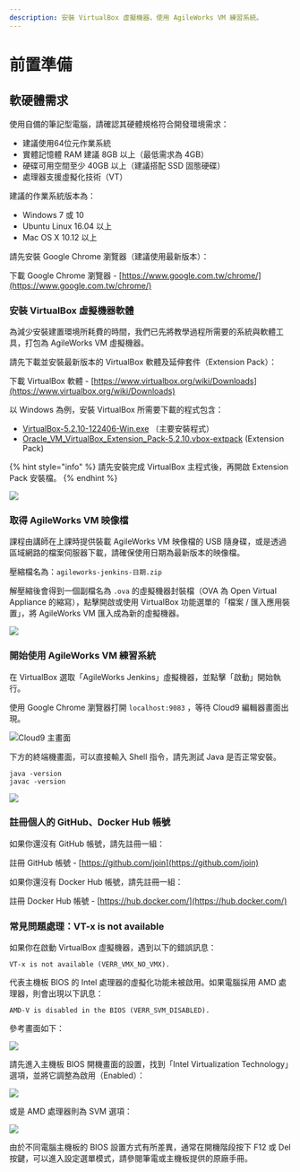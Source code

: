 ```yaml
---
description: 安裝 VirtualBox 虛擬機器，使用 AgileWorks VM 練習系統。
---
```


# 前置準備

## 軟硬體需求

使用自備的筆記型電腦，請確認其硬體規格符合開發環境需求：

* 建議使用64位元作業系統
* 實體記憶體 RAM 建議 8GB 以上（最低需求為 4GB）
* 硬碟可用空間至少 40GB 以上（建議搭配 SSD 固態硬碟）
* 處理器支援虛擬化技術（VT）

建議的作業系統版本為：

* Windows 7 或 10
* Ubuntu Linux 16.04 以上
* Mac OS X 10.12 以上

請先安裝 Google Chrome 瀏覽器（建議使用最新版本）：

下載 Google Chrome 瀏覽器 - [https://www.google.com.tw/chrome/](https://www.google.com.tw/chrome/)

### 安裝 VirtualBox 虛擬機器軟體

為減少安裝建置環境所耗費的時間，我們已先將教學過程所需要的系統與軟體工具，打包為 AgileWorks VM 虛擬機器。

請先下載並安裝最新版本的 VirtualBox 軟體及延伸套件（Extension Pack）：

下載 VirtualBox 軟體 - [https://www.virtualbox.org/wiki/Downloads](https://www.virtualbox.org/wiki/Downloads)

以 Windows 為例，安裝 VirtualBox 所需要下載的程式包含：

* [VirtualBox-5.2.10-122406-Win.exe](https://download.virtualbox.org/virtualbox/5.2.10/VirtualBox-5.2.10-122406-Win.exe) （主要安裝程式）
* [Oracle\_VM\_VirtualBox\_Extension\_Pack-5.2.10.vbox-extpack](https://download.virtualbox.org/virtualbox/5.2.10/Oracle_VM_VirtualBox_Extension_Pack-5.2.10.vbox-extpack) \(Extension Pack\)

{% hint style="info" %}
請先安裝完成 VirtualBox 主程式後，再開啟 Extension Pack 安裝檔。
{% endhint %}

![](.gitbook/assets/image%20%2818%29.png)

### 取得 AgileWorks VM 映像檔

課程由講師在上課時提供裝載 AgileWorks VM 映像檔的 USB 隨身碟，或是透過區域網路的檔案伺服器下載，請確保使用日期為最新版本的映像檔。

壓縮檔名為：`agileworks-jenkins-日期.zip`

解壓縮後會得到一個副檔名為 `.ova` 的虛擬機器封裝檔（OVA 為 Open Virtual Appliance 的縮寫），點擊開啟或使用 VirtualBox 功能選單的「檔案 / 匯入應用裝置」，將 AgileWorks VM 匯入成為新的虛擬機器。

![](.gitbook/assets/image%20%2847%29.png)

### 開始使用 AgileWorks VM 練習系統

在 VirtualBox 選取「AgileWorks Jenkins」虛擬機器，並點擊「啟動」開始執行。

使用 Google Chrome 瀏覽器打開 `localhost:9083` ，等待 Cloud9 編輯器畫面出現。

![Cloud9 &#x4E3B;&#x756B;&#x9762;](https://github.com/agileworks-tw/jenkins-2018/raw/master/.gitbook/assets/image%20%2848%29.png)

下方的終端機畫面，可以直接輸入 Shell 指令，請先測試 Java 是否正常安裝。

```text
java -version
javac -version
```

![](https://github.com/agileworks-tw/jenkins-2018/raw/master/.gitbook/assets/image%20%2839%29.png)

### 註冊個人的 GitHub、Docker Hub 帳號

如果你還沒有 GitHub 帳號，請先註冊一組：

註冊 GitHub 帳號 - [https://github.com/join](https://github.com/join)

如果你還沒有 Docker Hub 帳號，請先註冊一組：

註冊 Docker Hub 帳號 - [https://hub.docker.com/](https://hub.docker.com/)

### 常見問題處理：VT-x is not available

如果你在啟動 VirtualBox 虛擬機器，遇到以下的錯誤訊息：

```text
VT-x is not available (VERR_VMX_NO_VMX).
```

代表主機板 BIOS 的 Intel 處理器的虛擬化功能未被啟用。如果電腦採用 AMD 處理器，則會出現以下訊息：

```text
AMD-V is disabled in the BIOS (VERR_SVM_DISABLED).
```

參考畫面如下：

![](.gitbook/assets/image.png)

請先進入主機板 BIOS 開機畫面的設置，找到「Intel Virtualization Technology」選項，並將它調整為啟用（Enabled）：

![](.gitbook/assets/image%20%2825%29.png)

或是 AMD 處理器則為 SVM 選項：

![](.gitbook/assets/image%20%285%29.png)

由於不同電腦主機板的 BIOS 設置方式有所差異，通常在開機階段按下 F12 或 Del 按鍵，可以進入設定選單模式，請參閱筆電或主機板提供的原廠手冊。

